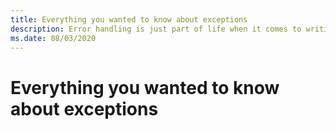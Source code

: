 ```yaml
---
title: Everything you wanted to know about exceptions
description: Error handling is just part of life when it comes to writing code.
ms.date: 08/03/2020
---
```

# Everything you wanted to know about exceptions
